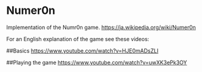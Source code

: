 # Numer0n
Implementation of the Numr0n game. https://ja.wikipedia.org/wiki/Numer0n

For an English explanation of the game see these videos: 

##Basics
https://www.youtube.com/watch?v=HJE0mADsZLI

##Playing the game
https://www.youtube.com/watch?v=uwXK3ePk3OY
